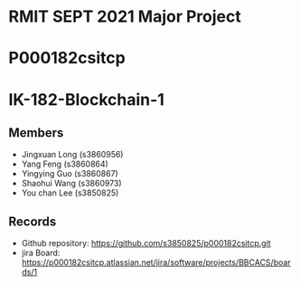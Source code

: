 # RMIT SEPT 2021 Major Project

# P000182csitcp

# IK-182-Blockchain-1

## Members
* Jingxuan Long (s3860956) 
* Yang Feng (s3860864)
* Yingying Guo (s3860867)
* Shaohui Wang (s3860973)
* You chan Lee (s3850825)

## Records

* Github repository: https://github.com/s3850825/p000182csitcp.git
* jira Board: https://p000182csitcp.atlassian.net/jira/software/projects/BBCACS/boards/1